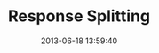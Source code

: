 ---
layout: post
title:  "Response Splitting"
date:   2013-06-18 13:59:40
categories: vulnerabilities
---